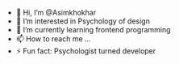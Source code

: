 - 👋 Hi, I’m @Asimkhokhar
- 👀 I’m interested in Psychology of design
- 🌱 I’m currently learning frontend programming
- 📫 How to reach me ...
- ⚡ Fun fact: Psychologist turned developer

<!---
Asimkhokhar/Asimkhokhar is a ✨ special ✨ repository because its `README.md` (this file) appears on your GitHub profile.
You can click the Preview link to take a look at your changes.
--->
